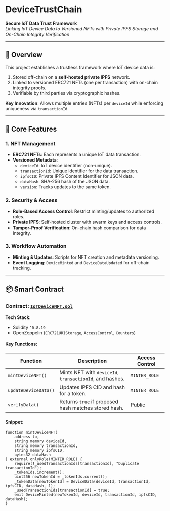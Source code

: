 # DeviceTrustChain  
**Secure IoT Data Trust Framework**  
*Linking IoT Device Data to Versioned NFTs with Private IPFS Storage and On-Chain Integrity Verification*  

---

## 📜 Overview  
This project establishes a trustless framework where IoT device data is:  
1. Stored off-chain on a **self-hosted private IPFS** network.  
2. Linked to versioned ERC721 NFTs (one per transaction) with on-chain integrity proofs.  
3. Verifiable by third parties via cryptographic hashes.  

**Key Innovation**: Allows multiple entries (NFTs) per `deviceId` while enforcing uniqueness via `transactionId`.  

---

## 🚀 Core Features  

### **1. NFT Management**  
- **ERC721 NFTs**: Each represents a unique IoT data transaction.  
- **Versioned Metadata**:  
  - `deviceId`: IoT device identifier (non-unique).  
  - `transactionId`: Unique identifier for the data transaction.  
  - `ipfsCID`: Private IPFS Content Identifier for JSON data.  
  - `dataHash`: SHA-256 hash of the JSON data.  
  - `version`: Tracks updates to the same token.  

### **2. Security & Access**  
- **Role-Based Access Control**: Restrict minting/updates to authorized roles.  
- **Private IPFS**: Self-hosted cluster with swarm keys and access controls.  
- **Tamper-Proof Verification**: On-chain hash comparison for data integrity.  

### **3. Workflow Automation**  
- **Minting & Updates**: Scripts for NFT creation and metadata versioning.  
- **Event Logging**: `DeviceMinted` and `DeviceDataUpdated` for off-chain tracking.  

---

## 📦 Smart Contract  

### **Contract**: [`IoTDeviceNFT.sol`](./contracts/IoTDeviceNFT.sol)  
**Tech Stack**:  
- Solidity `^0.8.19`  
- OpenZeppelin (`ERC721URIStorage`, `AccessControl`, `Counters`)  

#### **Key Functions**:  
| Function                | Description                                  | Access Control       |  
|-------------------------|----------------------------------------------|----------------------|  
| `mintDeviceNFT()`       | Mints NFT with `deviceId`, `transactionId`, and hashes. | `MINTER_ROLE` |  
| `updateDeviceData()`    | Updates IPFS CID and hash for a token.       | `MINTER_ROLE` |  
| `verifyData()`          | Returns `true` if proposed hash matches stored hash. | Public |  

#### **Snippet**:  
```solidity
function mintDeviceNFT(
    address to,
    string memory deviceId,
    string memory transactionId,
    string memory ipfsCID,
    bytes32 dataHash
) external onlyRole(MINTER_ROLE) {
    require(!_usedTransactionIds[transactionId], "Duplicate transactionId");
    _tokenIds.increment();
    uint256 newTokenId = _tokenIds.current();
    _tokenData[newTokenId] = DeviceData(deviceId, transactionId, ipfsCID, dataHash, 1);
    _usedTransactionIds[transactionId] = true;
    emit DeviceMinted(newTokenId, deviceId, transactionId, ipfsCID, dataHash);
}
